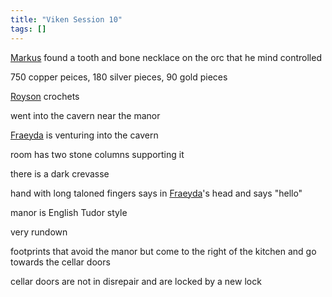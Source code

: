 ```yaml
---
title: "Viken Session 10"
tags: []
---
```


[Markus](content/PCs/Markus.md) found a tooth and bone necklace on the orc that he mind controlled

750 copper peices, 180 silver pieces, 90 gold pieces

[Royson](content/PCs/Royson.md) crochets

went into the cavern near the manor

[Fraeyda](content/PCs/Fraeyda.md) is venturing into the cavern

room has two stone columns supporting it

there is a dark crevasse

hand with long taloned fingers says in [Fraeyda](content/PCs/Fraeyda.md)'s head and says "hello"

manor is English Tudor style

very rundown

footprints that avoid the manor but come to the right of the kitchen and go towards the cellar doors

cellar doors are not in disrepair and are locked by a new lock

####